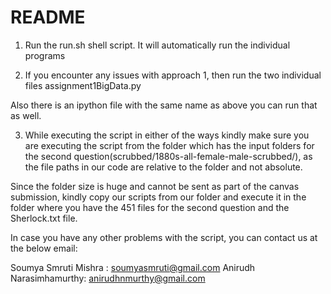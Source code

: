 README
========

1. Run the run.sh shell script. It will automatically run the individual programs

2. If you encounter any issues with approach 1, then run the two individual files
  assignment1BigData.py
  
  Also there is an ipython file with the same name as above you can run that as well.

3. While executing the script in either of the ways kindly make sure you  
are executing the script from the folder which has the input folders for the second question(scrubbed/1880s-all-female-male-scrubbed/), as the file paths in our code are relative to the folder and not absolute.

Since the folder size is huge and cannot be sent as part of the canvas submission, kindly copy our scripts from our folder and execute it in the folder where you have the 451 files 
for the second question and the Sherlock.txt file.

In case you have any other problems with the script, you can contact us at the
below email:

Soumya Smruti Mishra : soumyasmruti@gmail.com
Anirudh Narasimhamurthy: anirudhnmurthy@gmail.com
